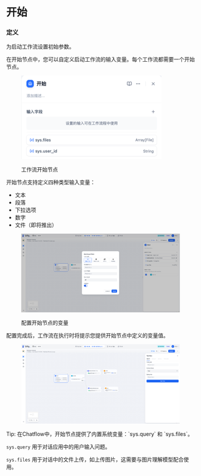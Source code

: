 # 开始

### 定义

为启动工作流设置初始参数。

在开始节点中，您可以自定义启动工作流的输入变量。每个工作流都需要一个开始节点。

<figure><img src="../../../.gitbook/assets/image (236) (1).png" alt="" width="375"><figcaption><p>工作流开始节点</p></figcaption></figure>

开始节点支持定义四种类型输入变量：

* 文本
* 段落
* 下拉选项
* 数字
* 文件（即将推出）

<figure><img src="../../../.gitbook/assets/output (2) (1) (1).png" alt=""><figcaption><p>配置开始节点的变量</p></figcaption></figure>

配置完成后，工作流在执行时将提示您提供开始节点中定义的变量值。

<figure><img src="../../../.gitbook/assets/output (3) (1).png" alt=""><figcaption></figcaption></figure>

<Info>
Tip: 在Chatflow中，开始节点提供了内置系统变量：`sys.query` 和 `sys.files`。

`sys.query` 用于对话应用中的用户输入问题。

`sys.files` 用于对话中的文件上传，如上传图片，这需要与图片理解模型配合使用。
</Info>
